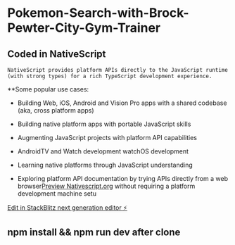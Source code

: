 # Pokemon-Search-with-Brock-Pewter-City-Gym-Trainer

## Coded in NativeScript
    NativeScript provides platform APIs directly to the JavaScript runtime (with strong types) for a rich TypeScript development experience.

**Some popular use cases:

- Building Web, iOS, Android and Vision Pro apps with a   shared codebase (aka, cross platform apps)

- Building native platform apps with portable JavaScript skills

- Augmenting JavaScript projects with platform API capabilities

- AndroidTV and Watch development
watchOS development

- Learning native platforms through JavaScript understanding

- Exploring platform API documentation by trying APIs directly from a web browser[Preview Nativescript.org](https://preview.nativescript.org/) without requiring a platform development machine setu

[Edit in StackBlitz next generation editor ⚡️](https://stackblitz.com/~/github.com/chipsxp/Pokemon-Search-with-Brock-Pewter-City-Gym-Trainer)

## npm install && npm run dev after clone